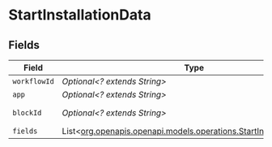 # StartInstallationData


## Fields

| Field                                                                                                                      | Type                                                                                                                       | Required                                                                                                                   | Description                                                                                                                | Example                                                                                                                    |
| -------------------------------------------------------------------------------------------------------------------------- | -------------------------------------------------------------------------------------------------------------------------- | -------------------------------------------------------------------------------------------------------------------------- | -------------------------------------------------------------------------------------------------------------------------- | -------------------------------------------------------------------------------------------------------------------------- |
| `workflowId`                                                                                                               | *Optional<? extends String>*                                                                                               | :heavy_minus_sign:                                                                                                         | N/A                                                                                                                        | 65b7005ae9761102a64ddd3b                                                                                                   |
| `app`                                                                                                                      | *Optional<? extends String>*                                                                                               | :heavy_minus_sign:                                                                                                         | N/A                                                                                                                        | netsuite                                                                                                                   |
| `blockId`                                                                                                                  | *Optional<? extends String>*                                                                                               | :heavy_minus_sign:                                                                                                         | N/A                                                                                                                        | 3a8a8e50-f0e5-488b-9b7b-53656e93d392                                                                                       |
| `fields`                                                                                                                   | List<[org.openapis.openapi.models.operations.StartInstallationFields](../../models/operations/StartInstallationFields.md)> | :heavy_minus_sign:                                                                                                         | N/A                                                                                                                        |                                                                                                                            |